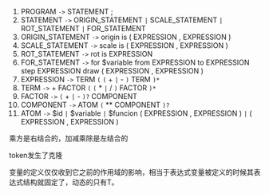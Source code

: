 




1. PROGRAM `->` STATEMENT ;
2. STATEMENT `->` ORIGIN_STATEMENT 
`|` SCALE_STATEMENT 
`|` ROT_STATEMENT 
`|` FOR_STATEMENT
3. ORIGIN_STATEMENT `->` origin is ( EXPRESSION , EXPRESSION )
4. SCALE_STATEMENT `->` scale is ( EXPRESSION , EXPRESSION )
5. ROT_STATEMENT `->` rot is EXPRESSION
6. FOR_STATEMENT `->` for $variable from EXPRESSION to EXPRESSION step EXPRESSION draw ( EXPRESSION , EXPRESSION )
7. EXPRESSION `->` TERM `(` `(` + `|` - `)` TERM `)*`
8. TERM `->` + FACTOR `(` `(` \* `|` / `)` FACTOR `)*`
9. FACTOR `->` `(` + `|` - `)?` COMPONENT
10. COMPONENT `->` ATOM `(` \*\* COMPONENT `)?`
11. ATOM `->` $id 
`|` $variable
`|` $funcion ( EXPRESSION , EXPRESSION )
`|` ( EXPRESSION , EXPRESSION )


乘方是右结合的，加减乘除是左结合的

token发生了克隆

变量的定义仅仅收到它之前的作用域的影响，相当于表达式变量被定义的时候其表达式结构就固定了，动态的只有T。








